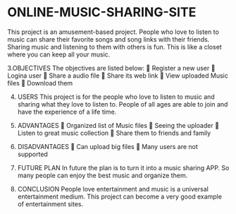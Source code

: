 # ONLINE-MUSIC-SHARING-SITE


This project is an amusement-based project. People who love to listen to music can share their favorite songs and song links with their friends. Sharing music and listening to them with others is fun. This is like a closet where you can keep all your music.  

3.OBJECTIVES
The objectives are listed below:
	Register a new user
	Logina user 
	Share a audio file 
	Share its web link 
	View uploaded Music files 
	Download them


4. USERS
This project is for the people who love to listen to music and sharing what they love to listen to. People of all ages are able to join and have the experience of a life time.
5. ADVANTAGES
	Organized list of Music files 
	Seeing the uploader 
	Listen to great music collection
	Share them to friends and family

6. DISADVANTAGES
	Can upload big files 
	Many users are not supported
7. FUTURE PLAN
In future the plan is to turn it into a music sharing APP. So many people can enjoy the best music and organize them. 

8. CONCLUSION
People love entertainment and music is a universal entertainment medium. This project can become a very good example of entertainment sites.
